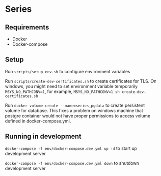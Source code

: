 # Series

## Requirements

- Docker
- Docker-compose

## Setup

Run `scripts/setup_env.sh` to configure environment variables

Run `scripts/create-dev-certificates.sh` to create certificates for TLS. On windows, you might need to set environment variable temporarily `MSYS_NO_PATHCONV=1`, for example, `MSYS_NO_PATHCONV=1 sh create-dev-certificates.sh`

Run `docker volume create --name=series_pgdata` to create persistent volume for database. This fixes a problem on windows machine that postgre container would not have proper permissions to access volume defined in docker-compose.yml.

## Running in development

`docker-compose -f env/docker-compose.dev.yml up -d` to start up development server

`docker-compose -f env/docker-compose.dev.yml down` to shutdown development server

